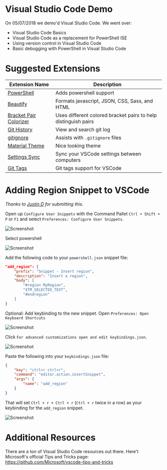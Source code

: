 # Visual Studio Code Demo
On 05/07/2018 we demo'd Visual Studio Code.  We went over:

* Visual Studio Code Basics
* Visual Studio Code as a replacement for PowerShell ISE
* Using version control in Visual Studio Code
* Basic debugging with PowerShell in Visual Studio Code

# Suggested Extensions

| Extension Name | Description |
|--------------- |-------------|
| [PowerShell](https://marketplace.visualstudio.com/items?itemName=ms-vscode.PowerShell) | Adds powershell support |
| [Beautify](https://marketplace.visualstudio.com/items?itemName=HookyQR.beautify)| Formats javascript, JSON, CSS, Sass, and HTML |
| [Bracket Pair Colorizer](https://marketplace.visualstudio.com/items?itemName=CoenraadS.bracket-pair-colorizer) | Uses different colored bracket pairs to help distinguish pairs |
| [Git History](https://marketplace.visualstudio.com/items?itemName=donjayamanne.githistory) | View and search git log |
| [gitignore](https://marketplace.visualstudio.com/items?itemName=codezombiech.gitignore) | Assists with `.gitignore` files |
| [Material Theme](https://marketplace.visualstudio.com/items?itemName=Equinusocio.vsc-material-theme) | Nice looking theme |
| [Settings Sync](https://marketplace.visualstudio.com/items?itemName=Shan.code-settings-sync) | Sync your VSCode settings between computers |
| [Git Tags](https://marketplace.visualstudio.com/items?itemName=howardzuo.vscode-git-tags) | Git tags support for VSCode

# Adding Region Snippet to VSCode
*Thanks to [Justin D](https://www.meetup.com/members/188309832/) for submitting this.*

Open up `Configure User Snippets` with the Command Pallet `Ctrl + Shift + P` or `F1` and select `Preferences: Configure User Snippets`.

![Screenshot](https://i.imgur.com/VfCaLbh.png)

Select powershell

![Screenshot](https://i.imgur.com/TEvWuuC.png_)

Add the following code to your `powershell.json` snippet file:

```json
"add_region": {
    "prefix": "Snippet - Insert region",
    "description": "Insert a region",
    "body": [
        "#region MyRegion",
        "$TM_SELECTED_TEXT",
        "#endregion"
    ]
}
```

Optional: Add keybinding to the new snippet.  Open `Preferences: Open Keyboard Shortcuts`

![Screenshot](https://i.imgur.com/5zkZ3yK.png)

Click `For advanced customizations open and edit keybindings.json`.

![Screenshot](https://i.imgur.com/JrPoHvY.png)

Paste the following into your `keybindings.json` file:

```json
{
    "key": "ctrl+r ctrl+r",
    "command": "editor.action.insertSnippet",
    "args": {
        "name": "add_region"
    }
}
```

That will set `Ctrl + r + Ctrl + r` (`Ctrl + r` twice in a row) as your keybinding for the `add_region` snippet.

![Screenshot](https://i.imgur.com/DMo65wM.gif)

# Additional Resources
There are a ton of Visual Studio Code resources out there.  Here't Microsoft's official Tips and Tricks page:
https://github.com/Microsoft/vscode-tips-and-tricks